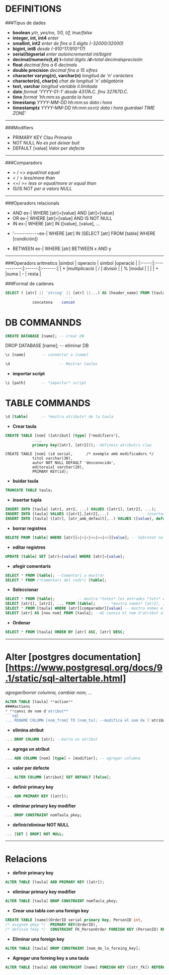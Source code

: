 DEFINITIONS
===========
###Tipus de dades

+ **boolean**		    		_y/n, yes/no, 1/0, t/f, true/false_
+ **integer, int, int4**		_enter_
+ **smallint, int2**	    		_enter de fins a 5 digits (-32000/32000)_
+ **bigint, int8**			_desde (-9*10^17/9*10^17)_	
+ **serial/bigserial**	    		_enter autoincremental int/bigint_
+ **decimal/numeric(t,d)**	    	_**t**=total digits /**d**=total decimalsprecisión_
+ **float**			    	_decimal fins a 6 decimals_
+ **double precision**	    		_decimal fins a 15 xifres_
+ **character varyng(n), varchar(n)**  	_longitud de 'n' caràcters_
+ **character(n), char(n)** 	    	_char de longitud 'n' obligatòria_
+ **text, varchar**			_longitud variable il.limitada_
+ **date** 	*format 'YYYY-01-1'*	_desde 4317A.C. fins 32767D.C._
+ **time** 	*format 'hh:mm:ss*	_guarda la hora_
+ **timestamp**  *YYYY-MM-DD hh:mm:ss*  _data i hora_
+ **timestamptz**  *YYYY-MM-DD hh:mm:ss±tz*   	_data i hora *guardael TIME ZONE'*_
___
###Modifiers
+ PRIMARY KEY	*Clau Primaria*
+ NOT NULL	*No es pot deixar buit*
+ DEFAULT [value] *Valor per defecte*

___
###Comparadors

+ = / <> _equal/not equal_
+ < / >  _less/more than_
+ <=/ >= _less or equal/more or equal than_
+ IS/IS NOT _per a valors NULL_
___
###Operadors relacionals
+ AND		ex-| WHERE [atr]=[value] AND [atr]=[value]
+ OR		ex-| WHERE [atr]=[value] AND IS NOT NULL
+ IN		ex-| WHERE [atr] IN ([value], [value], ...
*  '-----------¬ex-| WHERE [atr] IN (SELECT [atr] FROM [table] WHERE [condición])
+ BETWEEN		ex-| WHERE [atr] BETWEEN x AND y
___
###Operadors aritmetics
|simbol | operacio     | simbol |operació |
|:-----:|:------------:|:------:|:-------:|
| *     |multiplicació | /      | divisió |
| %     |modul 	       |        |         |
| +     |suma	       | -      | resta   |

###Format de cadenes
```sql
SELECT ( [atr] || 'string' || [atr] ||...) AS [header_name] FROM [taula];
              ----        ----
            concatena    concat
```


DB COMMANNDS
============
```sql
CREATE DATABASE [name]; -- crear DB
```
DROP DATABASE [name];   -- eliminar DB
```sql
\c [name]		-- connectar a [name]
```
```sql
\d                      -- Mostrar taules
```
* **importar script**
```sql
\i [path]		-- *importar* script
```

TABLE COMMANDS
===============

```sql
\d [table]		-- *mostra atributs* de la taula
```
* **Crear taula**
```sql
CREATE TABLE [nom] ([atribut] [type] [*modifiers*],
		    ...,
		    primary key([atr], [atr2]));--defineix atribut/s clau	
```
```postgres
CREATE TABLE [nom] (id serial,		/* exemple amb modificadors */	 
		    titol varchar(30),
		    autor NOT NULL DEFAULT 'desconocido',
		    editoraial varchar(20),
		    PRIMARY KEY(id);
```
* **buidar taula**
```sql
TRUNCATE TABLE taula;
```
* **insertar tupla** 
```sql
INSERT INTO [taula] (atr1, atr2, ...) VALUES ([atr1], [atr2], ...); 	-- *insertar* nova tupla
INSERT INTO [taula] VALUES ([atr1],[atr2],...) 				-- insertar tupla
INSERT INTO [taula] ([atr], [atr_amb_default],..) VALUES ([value], default, ...); --insertar quan hi ha un valor **default**
```
* **borrar registres**
```sql
DELETE FROM [table] WHERE [atr][=|>|<|<=|>=|<>][value];	-- Sobretot no oblidar *WHERE*
```
* **editar registres**
```sql
UPDATE [table] SET [atr]=[value] WHERE [atr]=[value];
```
* **afegir comentaris**
```sql
SELECT * FROM [table]; --Comentari a mostrar
SELECT * FROM /*Comentari del codi*/ [table];
```
* **Seleccionar**
```sql
SELECT * FROM [table];			-- mostra *totes* les entrades *tots* els atributs de [taula]
SELECT [atr1], [atr2], ... FROM [table];	-- *mostra només* [atr1], [atr2], ... de totes les tuples de [taula]
SELECT * FROM [taula] WHERE [atr][comparador][value] -- mostra nomes els que compleixen la *condició*
SELECT [atr] AS [nou nom] FROM [taula]; --AS canvia el nom d'atribut al mostrar-lo
```
* **Ordenar**
```sql
SELECT * FROM [taula] ORDER BY [atr] ASC, [atr] DESC;
```			

***

Alter	[postgres documentation][https://www.postgresql.org/docs/9.1/static/sql-altertable.html]
======
_agregar/borrar columna, cambiar nom, ..._

```sql
ALTER TABLE [taula] **action**
####actions
* **canvi de nom d'atribut**
```sql
... RENAME COLUMN [nom_from] TO [nom_to]; --modifica el nom de l'atribut
```
* **elimina atribut**
```sql
... DROP COLUMN [atr]; --borra un atribut
```
* **agrega un atribut**
```sql
... ADD COLUMN [nom] [type] ~ [modifier]; -- agregar columna
```
* **valor per defecte**
```sql
... ALTER COLUMN [atribut] SET DEFAULT [false];
```
* **definir primary key**
```sql
... ADD PRIMARY KEY ([atr]);
```
* **eliminar primary key modifier**
```sql
... DROP CONSTRAINT nomTaula_pkey;
```
* **definir/eliminar NOT NULL**
```sql
... [SET | DROP] NOT NULL;
```
___

Relacions
=========
* **definir primary key**
```sql
ALTER TABLE [taula] ADD PRIMARY KEY ([atr]);
```
* **eliminar primary key modifier**
```sql
ALTER TABLE [taula] DROP CONSTRAINT nomTaula_pkey;
```
* **Crear una tabla con una foreign key**
```sql
CREATE TABLE [name](OrderID serial primary key, PersonID int,
/* asignem pkey */  PRIMARY KEY(OrderID),
/* definim fkey */  CONSTRAINT FK_PersonOrder FOREIGN KEY (PersonID) REFERENCES Persons(PersonID);
```
* **Eliminar una foreign key**
```sql
ALTER TABLE [taula] DROP CONSTRAINT [nom_de_la_foreing_key];
```

* **Agregar una foreing key a una taula**
```sql
ALTER TABLE [taula] ADD CONSTRAINT [name] FOREIGN KEY ([atr_fk]) REFERENCES [taula_origen] ([atr_origen]);
```


